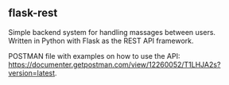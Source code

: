 ## flask-rest
Simple backend system for handling massages between users. </br>
Written in Python with Flask as the REST API framework.

POSTMAN file with examples on how to use the API: <br/>
https://documenter.getpostman.com/view/12260052/T1LHJA2s?version=latest.

